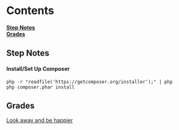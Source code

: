 # Contents



**[Step Notes](#step-notes)**  
**[Grades](#grades)**  


## Step Notes

#### Install/Set Up Composer

```
php -r "readfile('https://getcomposer.org/installer');" | php
php composer.phar install
```

## Grades
[Look away and be happier](https://facweb.cse.msu.edu/cbowen/cse477/lib/grading/grades.php)
